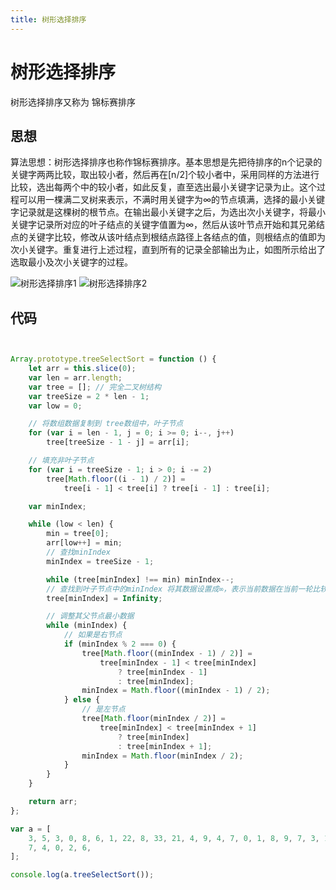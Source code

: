 ```yaml
---
title: 树形选择排序
---
```


# 树形选择排序
树形选择排序又称为 锦标赛排序

## 思想

算法思想：树形选择排序也称作锦标赛排序。基本思想是先把待排序的n个记录的关键字两两比较，取出较小者，然后再在[n/2]个较小者中，采用同样的方法进行比较，选出每两个中的较小者，如此反复，直至选出最小关键字记录为止。这个过程可以用一棵满二叉树来表示，不满时用关键字为∞的节点填满，选择的最小关键字记录就是这棵树的根节点。在输出最小关键字之后，为选出次小关键字，将最小关键字记录所对应的叶子结点的关键字值置为∞，然后从该叶节点开始和其兄弟结点的关键字比较，修改从该叶结点到根结点路径上各结点的值，则根结点的值即为次小关键字。重复进行上述过程，直到所有的记录全部输出为止，如图所示给出了选取最小及次小关键字的过程。

![树形选择排序1](/树形选择排序1.png)
![树形选择排序2](/树形选择排序2.png)

## 代码
```js


Array.prototype.treeSelectSort = function () {
	let arr = this.slice(0);
	var len = arr.length;
	var tree = []; // 完全二叉树结构
	var treeSize = 2 * len - 1;
	var low = 0;

	// 将数组数据复制到 tree数组中，叶子节点
	for (var i = len - 1, j = 0; i >= 0; i--, j++)
		tree[treeSize - 1 - j] = arr[i];

	// 填充非叶子节点
	for (var i = treeSize - 1; i > 0; i -= 2)
		tree[Math.floor((i - 1) / 2)] =
			tree[i - 1] < tree[i] ? tree[i - 1] : tree[i];

	var minIndex;

	while (low < len) {
		min = tree[0];
		arr[low++] = min;
		// 查找minIndex
		minIndex = treeSize - 1;

		while (tree[minIndex] !== min) minIndex--;
		// 查找到叶子节点中的minIndex 将其数据设置成∞，表示当前数据在当前一轮比较重已经选择出了最小的
		tree[minIndex] = Infinity;

		// 调整其父节点最小数据
		while (minIndex) {
			// 如果是右节点
			if (minIndex % 2 === 0) {
				tree[Math.floor((minIndex - 1) / 2)] =
					tree[minIndex - 1] < tree[minIndex]
						? tree[minIndex - 1]
						: tree[minIndex];
				minIndex = Math.floor((minIndex - 1) / 2);
			} else {
				// 是左节点
				tree[Math.floor(minIndex / 2)] =
					tree[minIndex] < tree[minIndex + 1]
						? tree[minIndex]
						: tree[minIndex + 1];
				minIndex = Math.floor(minIndex / 2);
			}
		}
	}

	return arr;
};

var a = [
	3, 5, 3, 0, 8, 6, 1, 22, 8, 33, 21, 4, 9, 4, 7, 0, 1, 8, 9, 7, 3, 1, 2, 5, 9,
	7, 4, 0, 2, 6,
];

console.log(a.treeSelectSort());
```
